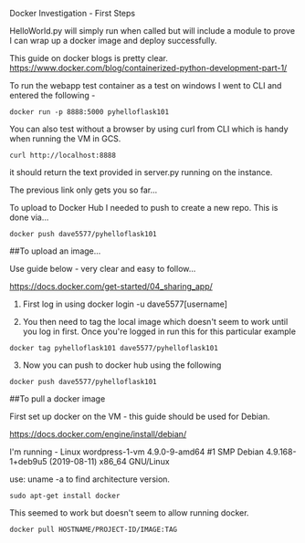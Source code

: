 Docker Investigation - First Steps

HelloWorld.py will simply run when called but will include a module to prove I can wrap up a docker image and deploy successfully.


This guide on docker blogs is pretty clear.
https://www.docker.com/blog/containerized-python-development-part-1/

To run the webapp test container as a test on windows I went to CLI and entered the following -

```
docker run -p 8888:5000 pyhelloflask101
```

You can also test without a browser by using curl from CLI which is handy when running the VM in GCS.

```
curl http://localhost:8888
```

it should return the text provided in server.py running on the instance.

The previous link only gets you so far...

To upload to Docker Hub I needed to push to create a new repo. This is done via...

```
docker push dave5577/pyhelloflask101
```


##To upload an image...

Use guide below - very clear and easy to follow...

https://docs.docker.com/get-started/04_sharing_app/

1. First log in using docker login -u dave5577[username]

2. You then need to tag the local image which doesn't seem to work until you log in first. Once you're logged in run this for this particular example

```
docker tag pyhelloflask101 dave5577/pyhelloflask101
```

3. Now you can push to docker hub using the following

```
docker push dave5577/pyhelloflask101
```

##To pull a docker image

First set up docker on the VM - this guide should be used for Debian.

https://docs.docker.com/engine/install/debian/

I'm running - Linux wordpress-1-vm 4.9.0-9-amd64 #1 SMP Debian 4.9.168-1+deb9u5 (2019-08-11) x86_64 GNU/Linux

use: uname -a to find architecture version.

```
sudo apt-get install docker
```

This seemed to work but doesn't seem to allow running docker.

```
docker pull HOSTNAME/PROJECT-ID/IMAGE:TAG
```
